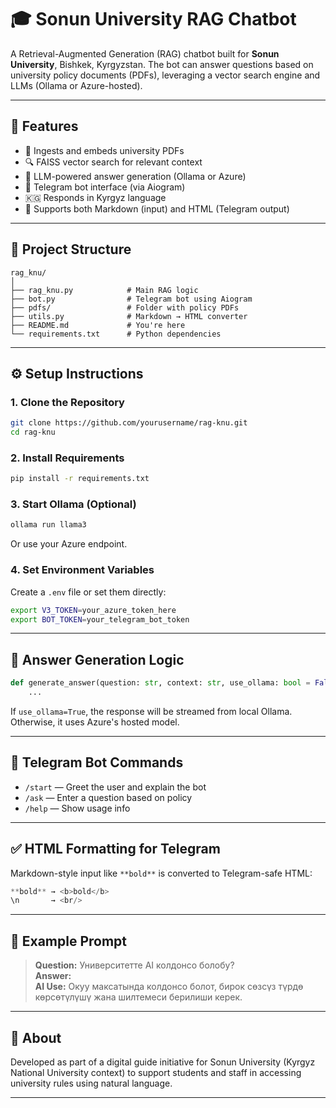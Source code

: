 
# 🎓 Sonun University RAG Chatbot

A Retrieval-Augmented Generation (RAG) chatbot built for **Sonun University**, Bishkek, Kyrgyzstan. The bot can answer questions based on university policy documents (PDFs), leveraging a vector search engine and LLMs (Ollama or Azure-hosted).

---

## 🚀 Features

- 📄 Ingests and embeds university PDFs
- 🔍 FAISS vector search for relevant context
- 🧠 LLM-powered answer generation (Ollama or Azure)
- 🤖 Telegram bot interface (via Aiogram)
- 🇰🇬 Responds in Kyrgyz language
- 🧩 Supports both Markdown (input) and HTML (Telegram output)

---

## 📁 Project Structure

```
rag_knu/
│
├── rag_knu.py            # Main RAG logic
├── bot.py                # Telegram bot using Aiogram
├── pdfs/                 # Folder with policy PDFs
├── utils.py              # Markdown → HTML converter
├── README.md             # You're here
└── requirements.txt      # Python dependencies
```

---

## ⚙️ Setup Instructions

### 1. Clone the Repository

```bash
git clone https://github.com/yourusername/rag-knu.git
cd rag-knu
```

### 2. Install Requirements

```bash
pip install -r requirements.txt
```

### 3. Start Ollama (Optional)

```bash
ollama run llama3
```

Or use your Azure endpoint.

### 4. Set Environment Variables

Create a `.env` file or set them directly:

```bash
export V3_TOKEN=your_azure_token_here
export BOT_TOKEN=your_telegram_bot_token
```

---

## 🧠 Answer Generation Logic

```python
def generate_answer(question: str, context: str, use_ollama: bool = False):
    ...
```

If `use_ollama=True`, the response will be streamed from local Ollama. Otherwise, it uses Azure's hosted model.

---

## 💬 Telegram Bot Commands

- `/start` — Greet the user and explain the bot
- `/ask` — Enter a question based on policy
- `/help` — Show usage info

---

## ✅ HTML Formatting for Telegram

Markdown-style input like `**bold**` is converted to Telegram-safe HTML:

```python
**bold** → <b>bold</b>
\n       → <br/>
```

---

## 🧪 Example Prompt

> **Question:** Университетте AI колдонсо болобу?  
> **Answer:** <br/> <b>AI Use:</b> Окуу максатында колдонсо болот, бирок сөзсүз түрдө көрсөтүлүшү жана шилтемеси берилиши керек.

---

## 🏫 About

Developed as part of a digital guide initiative for Sonun University (Kyrgyz National University context) to support students and staff in accessing university rules using natural language.

---
